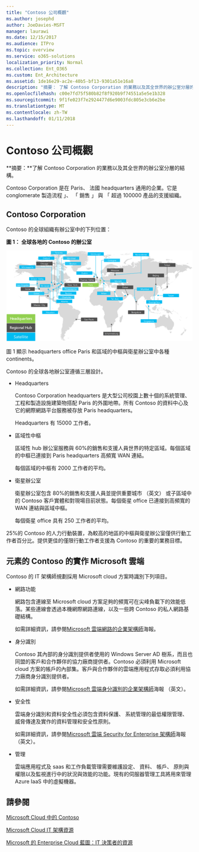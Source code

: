 ```yaml
---
title: "Contoso 公司概觀"
ms.author: josephd
author: JoeDavies-MSFT
manager: laurawi
ms.date: 12/15/2017
ms.audience: ITPro
ms.topic: overview
ms.service: o365-solutions
localization_priority: Normal
ms.collection: Ent_O365
ms.custom: Ent_Architecture
ms.assetid: 1de16e29-ac2e-40b5-bf13-9301a51e16a8
description: "摘要： 了解 Contoso Corporation 的業務以及其全世界的辦公室分層的結構。"
ms.openlocfilehash: c00e7fd75f580b82f8f920b9f74551a5e5e1b328
ms.sourcegitcommit: 9f1fe023f7e2924477d6e9003fdc805e3cb6e2be
ms.translationtype: MT
ms.contentlocale: zh-TW
ms.lasthandoff: 01/11/2018
---
```

# <a name="overview-of-the-contoso-corporation"></a>Contoso 公司概觀

 **摘要：**了解 Contoso Corporation 的業務以及其全世界的辦公室分層的結構。
  
Contoso Corporation 是在 Paris、 法國 headquarters 通用的企業。它是 conglomerate 製造流程 」、 「 銷售 」 與 「 超過 100000 產品的支援組織。 
  
## <a name="the-contoso-corporation"></a>Contoso Corporation

Contoso 的全球組織有辦公室中的下列位置：
  
**圖 1： 全球各地的 Contoso 的辦公室**

![在世界各地的 Contoso 公司辦公室](images/Contoso_Poster/Contoso_WW_Org.png)

  
圖 1 顯示 headquarters office Paris 和區域的中樞與衛星辦公室中各種 continents。
  
Contoso 的全球各地辦公室遵循三層設計。
  
- Headquarters
    
    Contoso Corporation headquarters 是大型公司校園上數十個的系統管理、 工程和製造設施建築物搭配 Paris 的外圍地帶。所有 Contoso 的資料中心及它的網際網路平台服務被存放 Paris headquarters。
    
    Headquarters 有 15000 工作者。
    
- 區域性中樞
    
    區域性 hub 辦公室服務與 60%的銷售和支援人員世界的特定區域。每個區域的中樞已連接到 Paris headquarters 高頻寬 WAN 連結。 
    
    每個區域的中樞有 2000 工作者的平均。
    
- 衛星辦公室
    
    衛星辦公室包含 80%的銷售和支援人員並提供重要城市 （英文） 或子區域中的 Contoso 客戶實體和對現場目前狀態。每個衛星 office 已連接到高頻寬的 WAN 連結與區域中樞。
    
    每個衛星 office 具有 250 工作者的平均。
    
25%的 Contoso 的人力行動裝置，為較高的地區的中樞與衛星辦公室僅供行動工作者百分比。提供更佳的僅限行動工作者支援為 Contoso 的重要的業務目標。
  
## <a name="elements-of-contosos-implementation-of-the-microsoft-cloud"></a>元素的 Contoso 的實作 Microsoft 雲端

Contoso 的 IT 架構師規劃採用 Microsoft cloud 方案時識別下列項目。
  
- 網路功能
    
    網路包含連線至 Microsoft cloud 方案足夠的頻寬可在尖峰負載下的效能低落。某些連線會透過本機網際網路連線，以及一些跨 Contoso 的私人網路基礎結構。
    
    如需詳細資訊，請參閱[Microsoft 雲端網路的企業架構師](microsoft-cloud-networking-for-enterprise-architects.md)海報。
   
- 身分識別
    
    Contoso 其內部的身分識別提供者使用的 Windows Server AD 樹系，而且也同盟的客戶和合作夥伴的協力廠商提供者。Contoso 必須利用 Microsoft cloud 方案的帳戶的內部集。客戶與合作夥伴的雲端應用程式存取必須利用協力廠商身分識別提供者。
    
    如需詳細資訊，請參閱[Microsoft 雲端身分識別的企業架構師](microsoft-cloud-identity-for-enterprise-architects.md)海報 （英文）。
    
- 安全性
    
    雲端身分識別和資料安全性必須包含資料保護、 系統管理的最低權限管理、 威脅傳達及實作的資料管理和安全性原則。
    
    如需詳細資訊，請參閱[Microsoft 雲端 Security for Enterprise 架構師](http://aka.ms/cloudarchsecurity)海報 （英文）。
    
- 管理
    
    雲端應用程式及 saas 和工作負載管理需要維護設定、 資料、 帳戶、 原則與權限以及監視進行中的狀況與效能的功能。現有的伺服器管理工具將用來管理 Azure IaaS 中的虛擬機器。
    
## <a name="see-also"></a>請參閱

[Microsoft Cloud 中的 Contoso](contoso-in-the-microsoft-cloud.md)
  
[Microsoft Cloud IT 架構資源](microsoft-cloud-it-architecture-resources.md)

[Microsoft 的 Enterprise Cloud 藍圖：IT 決策者的資源](https://sway.com/FJ2xsyWtkJc2taRD)
 


